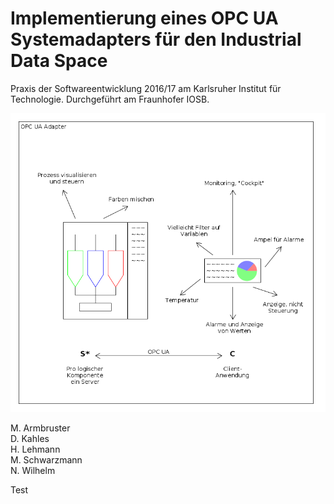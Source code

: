 # Implementierung eines OPC UA Systemadapters für den Industrial Data Space

Praxis der Softwareentwicklung 2016/17 am Karlsruher Institut für Technologie. Durchgeführt am Fraunhofer IOSB.

![Systemskizze](https://github.com/ByteHamster/PSE/blob/master/system-sketch.png)

M. Armbruster  
D. Kahles  
H. Lehmann  
M. Schwarzmann  
N. Wilhelm  

Test
